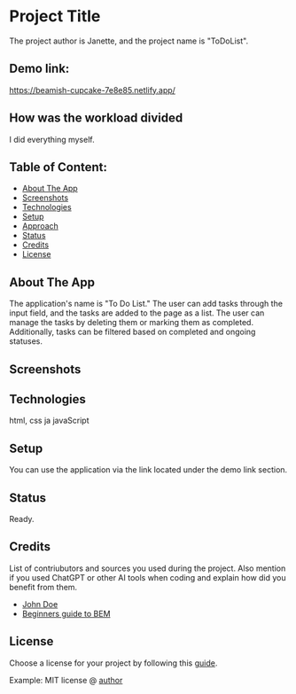 # Project Title 
The project author is Janette, and the project name is "ToDoList".

## Demo link:
https://beamish-cupcake-7e8e85.netlify.app/

## How was the workload divided
I did everything myself. 



## Table of Content:

- [About The App](#about-the-app)
- [Screenshots](#screenshots)
- [Technologies](#technologies)
- [Setup](#setup)
- [Approach](#approach)
- [Status](#status)
- [Credits](#credits)
- [License](#license)

## About The App
The application's name is "To Do List." The user can add tasks through the input field, and the tasks are added to the page as a list. The user can manage the tasks by deleting them or marking them as completed. Additionally, tasks can be filtered based on completed and ongoing statuses.

## Screenshots


## Technologies
html, css ja javaScript

## Setup
You can use the application via the link located under the demo link section.

## Status
Ready.

## Credits
List of contriubutors and sources you used during the project. Also mention if you used ChatGPT or other AI tools when coding and explain how did you benefit from them.
- [John Doe](johndoe.com)
- [Beginners guide to BEM](link-goes-here.com)

## License
Choose a license for your project by following this [guide](https://docs.github.com/en/communities/setting-up-your-project-for-healthy-contributions/adding-a-license-to-a-repository).

Example: MIT license @ [author](author.com)

